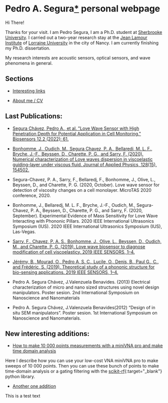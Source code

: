# Pedro A. Segura[*](https://pa-segura.github.io/disambiguation) personal webpage

Hi There! 

Thanks for your visit. I am Pedro Segura, I am a Ph.D. student at [Sherbrooke University](https://www.usherbrooke.ca/). I carried out a two-year research stay at the [Jean Lamour Institute](https://ijl.univ-lorraine.fr/) of  [Lorraine University](http://www.univ-lorraine.fr/) in the city of Nancy. I am currently finishing my Ph.D. dissertation.

My research interests are acoustic sensors, optical sensors, and wave phenomena in general.

## Sections

* [Interesting links](https://pa-segura.github.io/links) 

* [About me / CV](https://pa-segura.github.io/AboutMe-CV) 

## Last Publications:

* [Segura Chávez, Pedro A., et al. "Love Wave Sensor with High Penetration Depth for Potential Application in Cell Monitoring." Biosensors 12.2 (2022): 61.](https://www.mdpi.com/2079-6374/12/2/61)

* [Bonhomme, J., Oudich, M., Segura Chavez, P. A., Bellaredj, M. L. F., Bryche, J.-F., Beyssen, D., Charette, P. G., and Sarry, F. (2020). Numerical characterization of Love waves dispersion in viscoelastic guiding-layer under viscous fluid. Journal of Applied Physics, 128(15), 154502. ](https://doi.org/10.1063/5.0022797)

* Segura-Chavez, P. A., Sarry, F., Bellaredj, F., Bonhomme, J., Olive, L., Beyssen, D., and Charette, P. G. (2020, October). Love wave sensor for detection of viscosity changes on a cell monolayer. MicroTAS 2020 conference, 2020.

* Bonhomme, J., Bellaredj, M. L. F., Bryche, J.-F., Oudich, M., Segura-Chavez, P. A., Beyssen, D., Charette, P. G., and Sarry, F. (2020, September). Experimental Evidence of Mass Sensitivity for Love Wave Interacting with Phononic Pillars. 2020 IEEE International Ultrasonics Symposium (IUS). 2020 IEEE International Ultrasonics Symposium (IUS), Las-Vegas.

* [Sarry, F., Chavez, P. A. S., Bonhomme, J., Olive, L., Beyssen, D., Oudich, M., and Charette, P. G. (2019). Love wave biosensor to diagnose modification of cell viscoelasticy. 2019 IEEE SENSORS, 1–4. ](https://doi.org/10.1109/SENSORS43011.2019.8956914)

* [Jérémy, B., Mourad, O., Pedro A, S. C., Lucile, O., Denis, B., Paul G., C., and Frédéric, S. (2019). Theoretical study of a phononic structure for bio-sensing applications. 2019 IEEE SENSORS, 1–4. ](https://doi.org/10.1109/SENSORS43011.2019.8956925)

* Pedro A. Segura Chávez, J.Valenzuela Benavides. (2013) Electrical characterization of micro and nano sized structures using novel design manipulators. Poster sesion.  2nd International Symposium on Nanoscience and Nanomaterials

* Pedro A. Segura Chávez, J.Valenzuela Benavides(2012) “Design of in situ SEM manipulators”. Poster sesion.  1st  International Symposium on Nanoscience and Nanomaterials.

## New interesting additions:

* [How to make 10 000 points measurements with a miniVNA pro and make time domain analysis](https://pa-segura.github.io/miniVNA_10000_and_time) 

Here I describe how you can use your low-cost VNA miniVNA pro to make sweeps of 10 000 points. Then you can use these bunch of points to make time-domain analysis or a gating filtering with the [scikit-rf](http://scikit-rf.org/){:target="_blank"} python library. 

* [Another one addition](https://pa-segura.github.io/LICENSE) 

This is a test text

